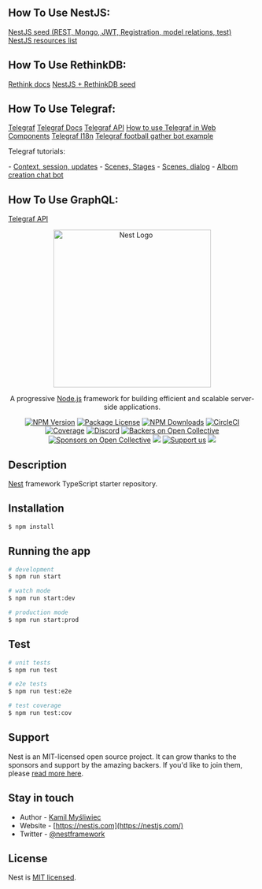 ## How To Use NestJS:
<a href="https://github.com/hantsy/nestjs-sample">NestJS seed (REST, Mongo, JWT, Registration, model relations, test)</a>
<a href="https://dev.to/rubiin/awesome-nestjs-4pm7">NestJS resources list</a>

## How To Use RethinkDB:
<a href="https://rethinkdb.com/docs">Rethink docs</a>
<a href="https://github.com/mtenrero/nestJS-RethinkDB-TS_example/blob/master/src/rethink/rethink.service.ts">NestJS + RethinkDB seed</a>

## How To Use Telegraf:
<a href="https://github.com/telegraf/telegraf">Telegraf</a>
<a href="https://nestjs-telegraf.vercel.app/docs/telegraf-methods">Telegraf Docs</a>
<a href="https://telegraf.js.org/modules.html">Telegraf API</a>
<a href="https://github.com/bukhalo/nestjs-telegraf/blob/master/website/docs/extras/bot-injection.md">How to use Telegraf in Web Components</a>
<a href="https://openbase.com/js/telegraf-i18n">Telegraf I18n</a>
<a href="https://habr.com/ru/post/483194/">Telegraf football gather bot example</a>
<p>Telegraf tutorials:</p>
- <a href="https://www.youtube.com/watch?v=uxntZlV5nKQ">Context, session, updates</a>
- <a href="https://www.youtube.com/watch?v=GXfFJKhibx0">Scenes, Stages</a>
- <a href="https://www.youtube.com/watch?v=iFX8A2MhLes">Scenes, dialog</a>
- <a href="https://www.youtube.com/watch?v=ldhnldKq5Kk">Albom creation chat bot</a>

## How To Use GraphQL:
<a href="https://telegraf.js.org/modules.html">Telegraf API</a>



<p align="center">
  <a href="http://nestjs.com/" target="blank"><img src="https://nestjs.com/img/logo_text.svg" width="320" alt="Nest Logo" /></a>
</p>

[circleci-image]: https://img.shields.io/circleci/build/github/nestjs/nest/master?token=abc123def456
[circleci-url]: https://circleci.com/gh/nestjs/nest

  <p align="center">A progressive <a href="http://nodejs.org" target="_blank">Node.js</a> framework for building efficient and scalable server-side applications.</p>
    <p align="center">
<a href="https://www.npmjs.com/~nestjscore" target="_blank"><img src="https://img.shields.io/npm/v/@nestjs/core.svg" alt="NPM Version" /></a>
<a href="https://www.npmjs.com/~nestjscore" target="_blank"><img src="https://img.shields.io/npm/l/@nestjs/core.svg" alt="Package License" /></a>
<a href="https://www.npmjs.com/~nestjscore" target="_blank"><img src="https://img.shields.io/npm/dm/@nestjs/common.svg" alt="NPM Downloads" /></a>
<a href="https://circleci.com/gh/nestjs/nest" target="_blank"><img src="https://img.shields.io/circleci/build/github/nestjs/nest/master" alt="CircleCI" /></a>
<a href="https://coveralls.io/github/nestjs/nest?branch=master" target="_blank"><img src="https://coveralls.io/repos/github/nestjs/nest/badge.svg?branch=master#9" alt="Coverage" /></a>
<a href="https://discord.gg/G7Qnnhy" target="_blank"><img src="https://img.shields.io/badge/discord-online-brightgreen.svg" alt="Discord"/></a>
<a href="https://opencollective.com/nest#backer" target="_blank"><img src="https://opencollective.com/nest/backers/badge.svg" alt="Backers on Open Collective" /></a>
<a href="https://opencollective.com/nest#sponsor" target="_blank"><img src="https://opencollective.com/nest/sponsors/badge.svg" alt="Sponsors on Open Collective" /></a>
  <a href="https://paypal.me/kamilmysliwiec" target="_blank"><img src="https://img.shields.io/badge/Donate-PayPal-ff3f59.svg"/></a>
    <a href="https://opencollective.com/nest#sponsor"  target="_blank"><img src="https://img.shields.io/badge/Support%20us-Open%20Collective-41B883.svg" alt="Support us"></a>
  <a href="https://twitter.com/nestframework" target="_blank"><img src="https://img.shields.io/twitter/follow/nestframework.svg?style=social&label=Follow"></a>
</p>
  <!--[![Backers on Open Collective](https://opencollective.com/nest/backers/badge.svg)](https://opencollective.com/nest#backer)
  [![Sponsors on Open Collective](https://opencollective.com/nest/sponsors/badge.svg)](https://opencollective.com/nest#sponsor)-->

## Description

[Nest](https://github.com/nestjs/nest) framework TypeScript starter repository.

## Installation

```bash
$ npm install
```

## Running the app

```bash
# development
$ npm run start

# watch mode
$ npm run start:dev

# production mode
$ npm run start:prod
```

## Test

```bash
# unit tests
$ npm run test

# e2e tests
$ npm run test:e2e

# test coverage
$ npm run test:cov
```

## Support

Nest is an MIT-licensed open source project. It can grow thanks to the sponsors and support by the amazing backers. If you'd like to join them, please [read more here](https://docs.nestjs.com/support).

## Stay in touch

- Author - [Kamil Myśliwiec](https://kamilmysliwiec.com)
- Website - [https://nestjs.com](https://nestjs.com/)
- Twitter - [@nestframework](https://twitter.com/nestframework)

## License

Nest is [MIT licensed](LICENSE).
